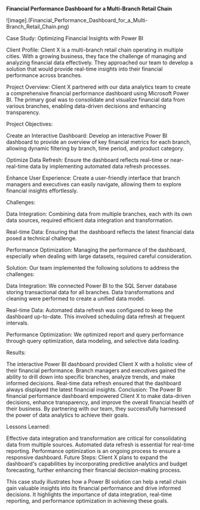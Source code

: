 **Financial Performance Dashboard for a Multi-Branch Retail Chain**

![image].(Financial_Performance_Dashboard_for_a_Multi-Branch_Retail_Chain.png)


Case Study: Optimizing Financial Insights with Power BI

Client Profile:
Client X is a multi-branch retail chain operating in multiple cities. With a growing business, they face the challenge of managing and analyzing financial data effectively. They approached our team to develop a solution that would provide real-time insights into their financial performance across branches.

Project Overview:
Client X partnered with our data analytics team to create a comprehensive financial performance dashboard using Microsoft Power BI. The primary goal was to consolidate and visualize financial data from various branches, enabling data-driven decisions and enhancing transparency.

Project Objectives:

Create an Interactive Dashboard: Develop an interactive Power BI dashboard to provide an overview of key financial metrics for each branch, allowing dynamic filtering by branch, time period, and product category.

Optimize Data Refresh: Ensure the dashboard reflects real-time or near-real-time data by implementing automated data refresh processes.

Enhance User Experience: Create a user-friendly interface that branch managers and executives can easily navigate, allowing them to explore financial insights effortlessly.

Challenges:

Data Integration: Combining data from multiple branches, each with its own data sources, required efficient data integration and transformation.

Real-time Data: Ensuring that the dashboard reflects the latest financial data posed a technical challenge.

Performance Optimization: Managing the performance of the dashboard, especially when dealing with large datasets, required careful consideration.

Solution:
Our team implemented the following solutions to address the challenges:

Data Integration: We connected Power BI to the SQL Server database storing transactional data for all branches. Data transformations and cleaning were performed to create a unified data model.

Real-time Data: Automated data refresh was configured to keep the dashboard up-to-date. This involved scheduling data refresh at frequent intervals.

Performance Optimization: We optimized report and query performance through query optimization, data modeling, and selective data loading.

Results:

The interactive Power BI dashboard provided Client X with a holistic view of their financial performance.
Branch managers and executives gained the ability to drill down into specific branches, analyze trends, and make informed decisions.
Real-time data refresh ensured that the dashboard always displayed the latest financial insights.
Conclusion:
The Power BI financial performance dashboard empowered Client X to make data-driven decisions, enhance transparency, and improve the overall financial health of their business. By partnering with our team, they successfully harnessed the power of data analytics to achieve their goals.

Lessons Learned:

Effective data integration and transformation are critical for consolidating data from multiple sources.
Automated data refresh is essential for real-time reporting.
Performance optimization is an ongoing process to ensure a responsive dashboard.
Future Steps:
Client X plans to expand the dashboard's capabilities by incorporating predictive analytics and budget forecasting, further enhancing their financial decision-making process.

This case study illustrates how a Power BI solution can help a retail chain gain valuable insights into its financial performance and drive informed decisions. It highlights the importance of data integration, real-time reporting, and performance optimization in achieving these goals.




